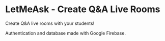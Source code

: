 # LetMeAsk - Create Q&A Live Rooms

Create Q&A live rooms with your students!



Authentication and database made with Google Firebase.
